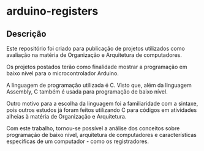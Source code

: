 # arduino-registers

## Descrição

Este repositório foi criado para publicação de projetos utilizados como avaliação na matéria de Organização e Arquitetura de computadores. 

Os projetos postados terão como finalidade mostrar a programação em baixo nível para o microcontrolador Arduino.

A linguagem de programação utilizada é C. Visto que, além da linguagem Assembly, C também é usada para programação de baixo nível. 

Outro motivo para a escolha da linguagem foi a familiaridade com a sintaxe, pois outros estudos já foram feitos utilizando C para códigos em atividades alheias à matéria de Organização e Arquitetura.

Com este trabalho, tornou-se possível a análise dos conceitos sobre programação de baixo nível, arquitetura de computadores e características específicas de um computador - como os registradores.